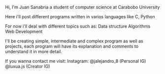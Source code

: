 Hi, I'm Juan Sanabria a student of computer science at Carabobo University

Here i'll post different programs written in varios languages like C, Python

For now i'll deal with different topics such as:
  Data structure
  Algorithms
  Web Development 
  
I'll be creating simple, intermediate and complex program as well as projects, 
each program will have its explanation and comments to understand it in more detail.

If you wanna contact me visit:
Instagram:
  @jalejandro_8 (Personal IG)
  @luxua.js (Creator IG)

 


